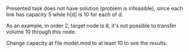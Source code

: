Presented task does not have solution (problem is infeasible),
since each link has capacity 5 while h[d] is 10 for each of d.

As an example, in order 2, target node is 8, it's not possible to transfer
volume 10 through this node.

Change capacity at file model.mod to at least 10 to see the results.
